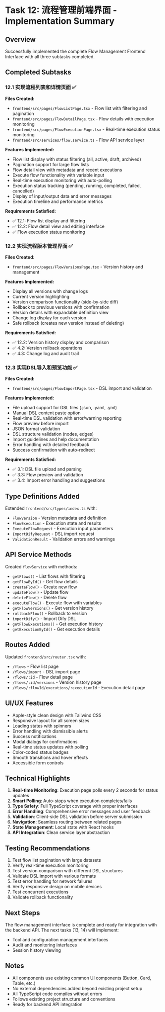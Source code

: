 # Task 12: 流程管理前端界面 - Implementation Summary

## Overview
Successfully implemented the complete Flow Management Frontend Interface with all three subtasks completed.

## Completed Subtasks

### 12.1 实现流程列表和详情页面 ✅
**Files Created:**
- `frontend/src/pages/FlowListPage.tsx` - Flow list with filtering and pagination
- `frontend/src/pages/FlowDetailPage.tsx` - Flow details with execution monitoring
- `frontend/src/pages/FlowExecutionPage.tsx` - Real-time execution status monitoring
- `frontend/src/services/flow.service.ts` - Flow API service layer

**Features Implemented:**
- Flow list display with status filtering (all, active, draft, archived)
- Pagination support for large flow lists
- Flow detail view with metadata and recent executions
- Execute flow functionality with variable input
- Real-time execution monitoring with auto-polling
- Execution status tracking (pending, running, completed, failed, cancelled)
- Display of input/output data and error messages
- Execution timeline and performance metrics

**Requirements Satisfied:**
- ✅ 12.1: Flow list display and filtering
- ✅ 12.2: Flow detail view and editing interface
- ✅ Flow execution status monitoring

### 12.2 实现流程版本管理界面 ✅
**Files Created:**
- `frontend/src/pages/FlowVersionsPage.tsx` - Version history and management

**Features Implemented:**
- Display all versions with change logs
- Current version highlighting
- Version comparison functionality (side-by-side diff)
- Rollback to previous versions with confirmation
- Version details with expandable definition view
- Change log display for each version
- Safe rollback (creates new version instead of deleting)

**Requirements Satisfied:**
- ✅ 12.2: Version history display and comparison
- ✅ 4.2: Version rollback operations
- ✅ 4.3: Change log and audit trail

### 12.3 实现DSL导入和预览功能 ✅
**Files Created:**
- `frontend/src/pages/FlowImportPage.tsx` - DSL import and validation

**Features Implemented:**
- File upload support for DSL files (.json, .yaml, .yml)
- Manual DSL content paste option
- Real-time DSL validation with error/warning reporting
- Flow preview before import
- JSON format validation
- DSL structure validation (nodes, edges)
- Import guidelines and help documentation
- Error handling with detailed feedback
- Success confirmation with auto-redirect

**Requirements Satisfied:**
- ✅ 3.1: DSL file upload and parsing
- ✅ 3.3: Flow preview and validation
- ✅ 3.4: Import error handling and suggestions

## Type Definitions Added

Extended `frontend/src/types/index.ts` with:
- `FlowVersion` - Version metadata and definition
- `FlowExecution` - Execution state and results
- `ExecuteFlowRequest` - Execution input parameters
- `ImportDifyRequest` - DSL import request
- `ValidationResult` - Validation errors and warnings

## API Service Methods

Created `flowService` with methods:
- `getFlows()` - List flows with filtering
- `getFlowById()` - Get flow details
- `createFlow()` - Create new flow
- `updateFlow()` - Update flow
- `deleteFlow()` - Delete flow
- `executeFlow()` - Execute flow with variables
- `getFlowVersions()` - Get version history
- `rollbackFlow()` - Rollback to version
- `importDify()` - Import Dify DSL
- `getFlowExecutions()` - Get execution history
- `getExecutionById()` - Get execution details

## Routes Added

Updated `frontend/src/router.tsx` with:
- `/flows` - Flow list page
- `/flows/import` - DSL import page
- `/flows/:id` - Flow detail page
- `/flows/:id/versions` - Version history page
- `/flows/:flowId/executions/:executionId` - Execution detail page

## UI/UX Features

- Apple-style clean design with Tailwind CSS
- Responsive layout for all screen sizes
- Loading states with spinners
- Error handling with dismissible alerts
- Success notifications
- Modal dialogs for confirmations
- Real-time status updates with polling
- Color-coded status badges
- Smooth transitions and hover effects
- Accessible form controls

## Technical Highlights

1. **Real-time Monitoring**: Execution page polls every 2 seconds for status updates
2. **Smart Polling**: Auto-stops when execution completes/fails
3. **Type Safety**: Full TypeScript coverage with proper interfaces
4. **Error Handling**: Comprehensive error messages and user feedback
5. **Validation**: Client-side DSL validation before server submission
6. **Navigation**: Seamless routing between related pages
7. **State Management**: Local state with React hooks
8. **API Integration**: Clean service layer abstraction

## Testing Recommendations

1. Test flow list pagination with large datasets
2. Verify real-time execution monitoring
3. Test version comparison with different DSL structures
4. Validate DSL import with various formats
5. Test error handling for network failures
6. Verify responsive design on mobile devices
7. Test concurrent executions
8. Validate rollback functionality

## Next Steps

The flow management interface is complete and ready for integration with the backend API. The next tasks (13, 14) will implement:
- Tool and configuration management interfaces
- Audit and monitoring interfaces
- Session history viewing

## Notes

- All components use existing common UI components (Button, Card, Table, etc.)
- No external dependencies added beyond existing project setup
- All TypeScript code compiles without errors
- Follows existing project structure and conventions
- Ready for backend API integration
